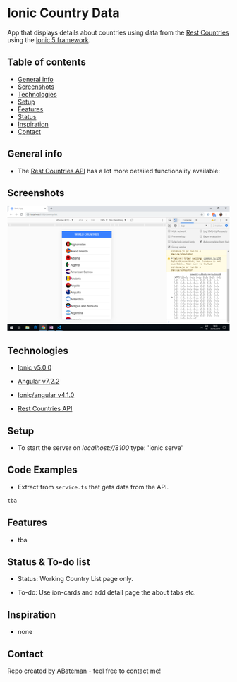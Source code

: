 # Ionic Country Data

App that displays details about countries using data from the [Rest Countries](https://restcountries.eu/) using the [Ionic 5 framework](https://ionicframework.com/docs).

## Table of contents

* [General info](#general-info)
* [Screenshots](#screenshots)
* [Technologies](#technologies)
* [Setup](#setup)
* [Features](#features)
* [Status](#status)
* [Inspiration](#inspiration)
* [Contact](#contact)

## General info

* The [Rest Countries API](https://restcountries.eu/) has a lot more detailed functionality available:

## Screenshots

![Ionic page](./img/list.png)

## Technologies

* [Ionic v5.0.0](https://ionicframework.com/)

* [Angular v7.2.2](https://angular.io/)

* [Ionic/angular v4.1.0](https://www.npmjs.com/package/@ionic/angular)

* [Rest Countries API](https://restcountries.eu/)

## Setup

* To start the server on _localhost://8100_ type: 'ionic serve'

## Code Examples

* Extract from `service.ts` that gets data from the API.

```typescript
tba
```

## Features

* tba

## Status & To-do list

* Status: Working Country List page only.

* To-do: Use ion-cards and add detail page the about tabs etc.

## Inspiration

* none

## Contact

Repo created by [ABateman](https://www.andrewbateman.org) - feel free to contact me!
